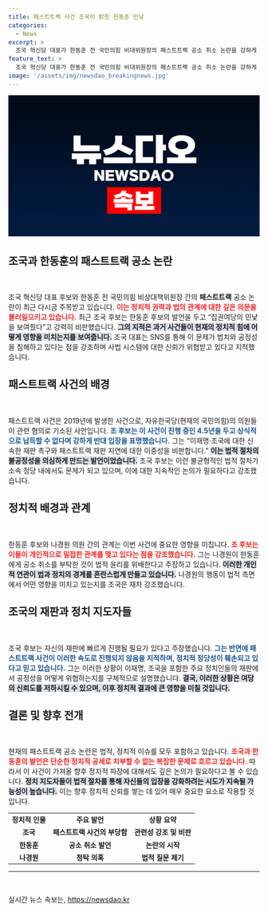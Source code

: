 ```yaml
---
title: 패스트트랙 사건 조국이 밝힌 한동훈 민낯
categories:
  - News
excerpt: >
  조국 혁신당 대표가 한동훈 전 국민의힘 비대위원장의 패스트트랙 공소 취소 논란을 강하게 비판하며 여당의 이중성을 폭로했다. 그는 법치와 공정을 내세우는 여당의 민낯을 드러내고, 장기 지연된 재판에 대한 의혹을 제기했다. 과연 이 사건은 어디로 흘러갈 것인가?
feature_text: >
  조국 혁신당 대표가 한동훈 전 국민의힘 비대위원장의 패스트트랙 공소 취소 논란을 강하게 비판하며 여당의 이중성을 폭로했다. 그는 법치와 공정을 내세우는 여당의 민낯을 드러내고, 장기 지연된 재판에 대한 의혹을 제기했다. 과연 이 사건은 어디로 흘러갈 것인가?
image: '/assets/img/newsdao_breakingnews.jpg'
---
```


<p><img src="/assets/img/newsdao_breakingnews.jpg" alt="pcversion 속보" /></p>

<h2 data-ke-size="size26">조국과 한동훈의 패스트트랙 공소 논란</h2>

<p data-ke-size="size16">&nbsp;</p>

<p>조국 혁신당 대표 후보와 한동훈 전 국민의힘 비상대책위원장 간의 <b>패스트트랙</b> 공소 논란이 최근 다시금 주목받고 있습니다. <b><span style="color: #ee2323;">이는 정치적 권력과 법의 관계에 대한 깊은 의문을 불러일으키고 있습니다.</span></b> 최근 조국 후보는 한동훈 후보의 발언을 두고 “집권여당의 민낯을 보여줬다”고 강력히 비판했습니다. <b><span style="background-color: #21538527;">그의 지적은 과거 사건들이 현재의 정치적 힘에 어떻게 영향을 미치는지를 보여줍니다.</span></b> 조국 대표는 SNS를 통해 이 문제가 법치와 공정성을 침해하고 있다는 점을 강조하며 사법 시스템에 대한 신뢰가 위협받고 있다고 지적했습니다.</p>

<h2 data-ke-size="size26">패스트트랙 사건의 배경</h2>

<p data-ke-size="size16">&nbsp;</p>

<p>패스트트랙 사건은 2019년에 발생한 사건으로, 자유한국당(현재의 국민의힘)의 의원들이 관련 혐의로 기소된 사안입니다. <b><span style="color: #1a5490;">조 후보는 이 사건이 진행 중인 4.5년을 두고 상식적으로 납득할 수 없다며 강하게 반대 입장을 표명했습니다.</span></b> 그는 “이재명·조국에 대한 신속한 재판 촉구와 패스트트랙 재판 지연에 대한 이중성을 비판합니다.” <b><span style="background-color: #21538527;">이는 법적 절차의 불공정성을 의심하게 만드는 발언이었습니다.</span></b> 조국 후보는 이런 불균형적인 법적 절차가 소속 정당 내에서도 문제가 되고 있으며, 이에 대한 지속적인 논의가 필요하다고 강조했습니다.</p>

<h2 data-ke-size="size26">정치적 배경과 관계</h2>

<p data-ke-size="size16">&nbsp;</p>

<p>한동훈 후보와 나경원 의원 간의 관계는 이번 사건에 중요한 영향을 미칩니다. <b><span style="color: #ee2323;">조 후보는 이들이 개인적으로 밀접한 관계를 맺고 있다는 점을 강조했습니다.</span></b> 그는 나경원이 한동훈에게 공소 취소를 부탁한 것이 법적 윤리를 위배한다고 주장하고 있습니다. <b><span style="background-color: #21538527;">이러한 개인적 연관이 법과 정치의 경계를 혼란스럽게 만들고 있습니다.</span></b> 나경원의 행동이 법적 측면에서 어떤 영향을 미치고 있는지를 조국은 재차 강조했습니다. </p>

<h2 data-ke-size="size26">조국의 재판과 정치 지도자들</h2>

<p data-ke-size="size16">&nbsp;</p>

<p>조국 후보는 자신의 재판에 빠르게 진행될 필요가 있다고 주장했습니다. <b><span style="color: #1a5490;">그는 반면에 패스트트랙 사건이 이러한 속도로 진행되지 않음을 지적하며, 정치적 정당성이 훼손되고 있다고 믿고 있습니다.</span></b> 그는 이러한 상황이 이재명, 조국을 포함한 주요 정치인들의 재판에서 공정성을 어떻게 위협하는지를 구체적으로 설명했습니다. <b><span style="background-color: #21538527;">결국, 이러한 상황은 여당의 신뢰도를 저하시킬 수 있으며, 이후 정치적 결과에 큰 영향을 미칠 것입니다.</span></b></p>

<h2 data-ke-size="size26">결론 및 향후 전개</h2>

<p data-ke-size="size16">&nbsp;</p>

<p>현재의 패스트트랙 공소 논란은 법적, 정치적 이슈를 모두 포함하고 있습니다. <b><span style="color: #ee2323;">조국과 한동훈의 발언은 단순한 정치적 공세로 치부할 수 없는 복잡한 문제로 흐르고 있습니다.</span></b> 따라서 이 사건이 가져올 향후 정치적 파장에 대해서도 깊은 논의가 필요하다고 볼 수 있습니다. <b><span style="background-color: #21538527;">정치 지도자들이 법적 절차를 통해 자신들의 입장을 강화하려는 시도가 지속될 가능성이 높습니다.</span></b> 이는 향후 정치적 신뢰를 쌓는 데 있어 매우 중요한 요소로 작용할 것입니다. </p>

<table>
  <tr>
    <td style="text-align: center; height: 17px;"><b>정치적 인물</b></td>
    <td style="text-align: center; height: 17px;"><b>주요 발언</b></td>
    <td style="text-align: center; height: 17px;"><b>상황 요약</b></td>
  </tr>
  <tr>
    <td style="text-align: center; height: 17px;"><b>조국</b></td>
    <td style="text-align: center; height: 17px;"><b>패스트트랙 사건의 부당함</b></td>
    <td style="text-align: center; height: 17px;"><b>관련성 강조 및 비판</b></td>
  </tr>
  <tr>
    <td style="text-align: center; height: 17px;"><b>한동훈</b></td>
    <td style="text-align: center; height: 17px;"><b>공소 취소 발언</b></td>
    <td style="text-align: center; height: 17px;"><b>논란의 시작</b></td>
  </tr>
  <tr>
    <td style="text-align: center; height: 17px;"><b>나경원</b></td>
    <td style="text-align: center; height: 17px;"><b>청탁 의혹</b></td>
    <td style="text-align: center; height: 17px;"><b>법적 질문 제기</b></td>
  </tr>
</table>

<hr> 

<p data-ke-size="size16">&nbsp;</p>
실시간 뉴스 속보는, <a href="https://newsdao.kr" rel="dofollow">https://newsdao.kr</a>


